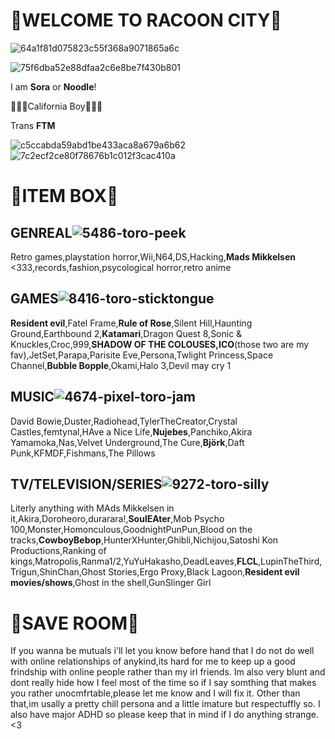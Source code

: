 # 🧬WELCOME TO RACOON CITY🧬
![64a1f81d075823c55f368a9071865a6c](https://github.com/WhoSora/WhoSora/assets/156549100/a1d584bb-bd67-4dfb-8d56-46d0a0755d3a)


![75f6dba52e88dfaa2c6e8be7f430b801](https://github.com/WhoSora/WhoSora/assets/156549100/a2df1aed-c2df-4986-b5d4-e94672623ae4)

I am **Sora** or **Noodle**!

🐻🧸🤎California Boy🤎🧸🐻

Trans **FTM**


![c5ccabda59abd1be433aca8a679a6b62](https://github.com/WhoSora/WhoSora/assets/156549100/c68e26d6-ef8d-48fc-9427-be715e8e8155)![7c2ecf2ce80f78676b1c012f3cac410a](https://github.com/WhoSora/WhoSora/assets/156549100/c86b8f14-06fe-4cef-a390-547ccc4f1275)


# 🧬ITEM BOX🧬 

## **GENREAL**![5486-toro-peek](https://github.com/WhoSora/WhoSora/assets/156549100/8c5e05bf-17a1-4c61-a622-a8a4cf213533)


Retro games,playstation horror,Wii,N64,DS,Hacking,**Mads Mikkelsen** <333,records,fashion,psycological horror,retro anime

## **GAMES**![8416-toro-sticktongue](https://github.com/WhoSora/WhoSora/assets/156549100/d7f91efb-2cdc-40f2-a8f9-28b51ba272e9)


**Resident evil**,Fatel Frame,**Rule of Rose**,Silent Hill,Haunting Ground,Earthbound 2,**Katamari**,Dragon Quest 8,Sonic & Knuckles,Croc,999,**SHADOW OF THE COLOUSES,ICO**(those two are my fav),JetSet,Parapa,Parisite Eve,Persona,Twlight Princess,Space Channel,**Bubble Bopple**,Okami,Halo 3,Devil may cry 1

## **MUSIC**![4674-pixel-toro-jam](https://github.com/WhoSora/WhoSora/assets/156549100/f6c9d9f0-58ef-4620-8629-2cb60ddf1ed1)

David Bowie,Duster,Radiohead,TylerTheCreator,Crystal Castles,femtynal,HAve a Nice Life,**Nujebes**,Panchiko,Akira Yamamoka,Nas,Velvet Underground,The Cure,**Björk**,Daft Punk,KFMDF,Fishmans,The Pillows

## **TV/TELEVISION/SERIES**![9272-toro-silly](https://github.com/WhoSora/WhoSora/assets/156549100/21cf568e-866e-4994-9e9d-dab5e75f2d4b)

Literly anything with MAds Mikkelsen in it,Akira,Doroheoro,durarara!,**SoulEAter**,Mob Psycho 100,Monster,Homonculous,GoodnightPunPun,Blood on the tracks,**CowboyBebop**,HunterXHunter,Ghibli,Nichijou,Satoshi Kon Productions,Ranking of kings,Matropolis,Ranma1/2,YuYuHakasho,DeadLeaves,**FLCL**,LupinTheThird,Trigun,ShinChan,Ghost Stories,Ergo Proxy,Black Lagoon,**Resident evil movies/shows**,Ghost in the shell,GunSlinger Girl


# 🧬SAVE ROOM🧬

If you wanna be mutuals i'll let you know before hand that I do not do well with online relationships of anykind,its hard for me to keep up a good frindship with online people rather than my irl friends. Im also very blunt and dont really hide how I feel most of the time so if I say somthing that makes you rather unocmfrtable,please let me know and I will fix it. Other than that,im usally a pretty chill persona and a little imature but respectuffly so. I also have major ADHD so please keep that in mind if I do anything strange. <3




